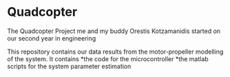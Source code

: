 # Quadcopter
The Quadcopter Project me and my buddy Orestis Kotzamanidis started on our second year in engineering


This repository contains our data results from the motor-propeller modelling of the system. 
It contains *the code for the microcontroller *the matlab scripts for the system parameter estimation
  
